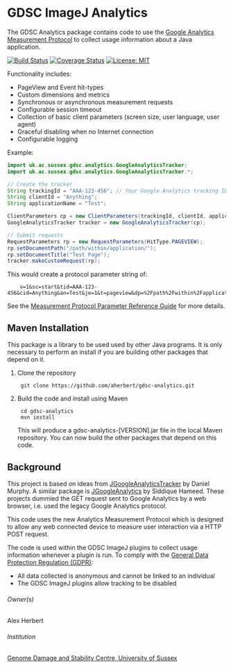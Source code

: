GDSC ImageJ Analytics
=====================

The GDSC Analytics package contains code to use the
[Google Analytics Measurement Protocol](https://developers.google.com/analytics/devguides/collection/protocol/v1/)
to collect usage information about a Java application.

[![Build Status](https://travis-ci.com/aherbert/gdsc-analytics.svg?branch=master)](https://travis-ci.com/aherbert/gdsc-analytics)
[![Coverage Status](https://coveralls.io/repos/github/aherbert/gdsc-analytics/badge.svg?branch=master)](https://coveralls.io/github/aherbert/gdsc-analytics?branch=master)
[![License: MIT](https://img.shields.io/badge/License-MIT-yellow.svg)](https://opensource.org/licenses/MIT)

Functionality includes:

- PageView and Event hit-types
- Custom dimensions and metrics
- Synchronous or asynchronous measurement requests
- Configurable session timeout
- Collection of basic client parameters (screen size, user language, user agent)
- Graceful disabling when no Internet connection
- Configurable logging

Example:

```java
import uk.ac.sussex.gdsc.analytics.GoogleAnalyticsTracker;
import uk.ac.sussex.gdsc.analytics.GoogleAnalyticsTracker.*;

// Create the tracker
String trackingId = "AAA-123-456"; // Your Google Analytics tracking ID
String clientId = "Anything";
String applicationName = "Test";

ClientParameters cp = new ClientParameters(trackingId, clientId, applicationName);
GoogleAnalyticsTracker tracker = new GoogleAnalyticsTracker(cp);

// Submit requests
RequestParameters rp = new RequestParameters(HitType.PAGEVIEW);
rp.setDocumentPath("/path/within/application/");
rp.setDocumentTitle("Test Page");
tracker.makeCustomRequest(rp);
```

This would create a protocol parameter string of:

        v=1&sc=start&tid=AAA-123-456&cid=Anything&an=Test&je=1&t=pageview&dp=%2Fpath%2Fwithin%2Fapplication%2F&dt=Test+Page&qt=0

See the [Measurement Protocol Parameter Reference Guide](https://developers.google.com/analytics/devguides/collection/protocol/v1/parameters) for more details.


Maven Installation
------------------

This package is a library to be used used by other Java programs. It is only
necessary to perform an install if you are building other packages that depend
on it.

1. Clone the repository

        git clone https://github.com/aherbert/gdsc-analytics.git

2. Build the code and install using Maven

        cd gdsc-analytics
        mvn install

	This will produce a gdsc-analytics-[VERSION].jar file in the local Maven
	repository. You can now build the other packages that depend on this code.


Background
----------

This project is based on ideas from
[JGoogleAnalyticsTracker](https://code.google.com/archive/p/jgoogleanalyticstracker/)
by Daniel Murphy. A similar package is
[JGoogleAnalytics](https://github.com/siddii/jgoogleanalytics) by Siddique Hameed.
These projects dummied the GET request sent to Google Analytics by a web browser,
i.e. used the legacy Google Analytics protocol.

This code uses the new Analytics Measurement Protocol which is designed to
allow any web connected device to measure user interaction via a HTTP POST
request.

The code is used within the GDSC ImageJ plugins to collect usage information
whenever a plugin is run. To comply with the
[General Data Protection Regulation (GDPR)](https://ico.org.uk/for-organisations/guide-to-the-general-data-protection-regulation-gdpr/):
- All data collected is anonymous and cannot be linked to an individual
- The GDSC ImageJ plugins allow tracking to be disabled


###### Owner(s) ######
Alex Herbert

###### Institution ######
[Genome Damage and Stability Centre, University of Sussex](http://www.sussex.ac.uk/gdsc/)
